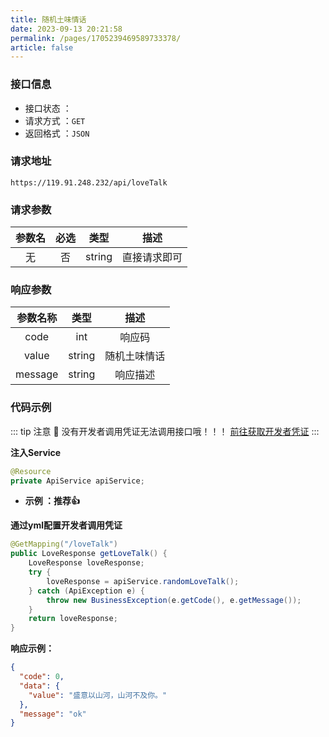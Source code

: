 ```yaml
---
title: 随机土味情话
date: 2023-09-13 20:21:58
permalink: /pages/1705239469589733378/
article: false
---
```



### 接口信息

- 接口状态 ： <Badge text="正常"/>
- 请求方式 ：`GET`
- 返回格式 ：`JSON`

### 请求地址
```shell
https://119.91.248.232/api/loveTalk
```

### 请求参数

| 参数名 | 必选 | 类型 |   描述   |
|:---:|:---:|:---:|:---:|
|   无   |  否  |  string  | 直接请求即可 |

### 响应参数

|  参数名称   |   类型   |  描述  |
|:-------:|:------:|:----:|
|  code   |  int   | 响应码  |
|  value  | string | 随机土味情话 |
| message | string | 响应描述 |

### 代码示例

::: tip 注意 🔔️
没有开发者调用凭证无法调用接口哦！！！ [前往获取开发者凭证](http://119.91.248.232/)
:::

**注入Service**

```java
@Resource
private ApiService apiService;
```

- **示例 ：推荐👍**

**通过yml配置开发者调用凭证**

```java
@GetMapping("/loveTalk")
public LoveResponse getLoveTalk() {
    LoveResponse loveResponse;
    try {
        loveResponse = apiService.randomLoveTalk();
    } catch (ApiException e) {
        throw new BusinessException(e.getCode(), e.getMessage());
    }
    return loveResponse;
}
```

**响应示例：**

```json
{
  "code": 0,
  "data": {
    "value": "盛意以山河，山河不及你。"
  },
  "message": "ok"
}
```

